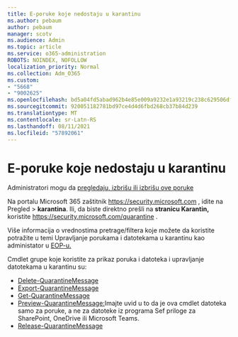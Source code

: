 ```yaml
---
title: E-poruke koje nedostaju u karantinu
ms.author: pebaum
author: pebaum
manager: scotv
ms.audience: Admin
ms.topic: article
ms.service: o365-administration
ROBOTS: NOINDEX, NOFOLLOW
localization_priority: Normal
ms.collection: Adm_O365
ms.custom:
- "5668"
- "9002625"
ms.openlocfilehash: bd5a04fd5abad962b4e85e009a9232e1a93219c238c629506df5cfb034453df2
ms.sourcegitcommit: 920051182781bd97ce4d4d6fbd268cb37b84d239
ms.translationtype: MT
ms.contentlocale: sr-Latn-RS
ms.lasthandoff: 08/11/2021
ms.locfileid: "57892061"
---
```

# <a name="missing-emails-in-quarantine"></a>E-poruke koje nedostaju u karantinu

Administratori mogu da [pregledaju, izbrišu ili izbrišu ove poruke](https://docs.microsoft.com/microsoft-365/security/office-365-security/manage-quarantined-messages-and-files)

Na portalu Microsoft 365 zaštitnik <https://security.microsoft.com> , idite na Pregled  \> **karantina**. Ili, da biste direktno prešli na **stranicu Karantin,** koristite <https://security.microsoft.com/quarantine> .  

Više informacija o vrednostima pretrage/filtera koje možete da koristite potražite u temi Upravljanje porukama i datotekama u karantinu kao administator u [EOP-u.](https://docs.microsoft.com/microsoft-365/security/office-365-security/manage-quarantined-messages-and-files)

Cmdlet grupe koje koristite za prikaz poruka i datoteka i upravljanje datotekama u karantinu su:

- [Delete-QuarantineMessage](https://docs.microsoft.com/powershell/module/exchange/delete-quarantinemessage)
- [Export-QuarantineMessage](https://docs.microsoft.com/powershell/module/exchange/export-quarantinemessage)
- [Get-QuarantineMessage](https://docs.microsoft.com/powershell/module/exchange/get-quarantinemessage)
- [Preview-QuarantineMessage:](https://docs.microsoft.com/powershell/module/exchange/preview-quarantinemessage)Imajte uvid u to da je ova cmdlet datoteka samo za poruke, a ne za datoteke iz programa Sef priloge za SharePoint, OneDrive ili Microsoft Teams.
- [Release-QuarantineMessage](https://docs.microsoft.com/powershell/module/exchange/release-quarantinemessage)
